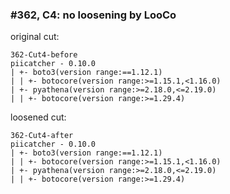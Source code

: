 ### #362, C4: no loosening by LooCo
original cut:

```
362-Cut4-before
piicatcher - 0.10.0
| +- boto3(version range:==1.12.1)
| | +- botocore(version range:>=1.15.1,<1.16.0)
| +- pyathena(version range:>=2.18.0,<=2.19.0)
| | +- botocore(version range:>=1.29.4)
```




loosened cut:
```
362-Cut4-after
piicatcher - 0.10.0
| +- boto3(version range:==1.12.1)
| | +- botocore(version range:>=1.15.1,<1.16.0)
| +- pyathena(version range:>=2.18.0,<=2.19.0)
| | +- botocore(version range:>=1.29.4)
```




